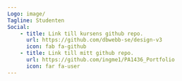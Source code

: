 ```yaml
---
Logo: image/
Tagline: Studenten
Social:
    - title: Link till kursens github repo.
      url: https://github.com/dbwebb-se/design-v3
      icon: fab fa-github
    - title: Link till mitt github repo.
      url: https://github.com/ingme1/PA1436_Portfolio
      icon: far fa-user
---
```

